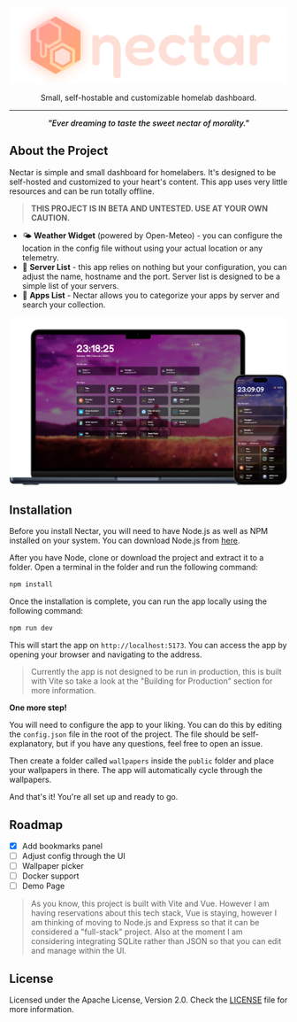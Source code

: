 <p align="center">
   <img src="public/logo_full.png" width="512px">
</p>

<p align="center">
   Small, self-hostable and customizable homelab dashboard.
</p>

---

<p align="center" style="font-style: italic; font-weight: 600">"Ever dreaming to taste the sweet nectar of morality."</p>

## About the Project
Nectar is simple and small dashboard for homelabers. It's designed to be self-hosted and customized to your heart's content. This app uses very little resources and can be run totally offline.

> **THIS PROJECT IS IN BETA AND UNTESTED. USE AT YOUR OWN CAUTION.**

- 🌤️ **Weather Widget** (powered by Open-Meteo) - you can configure the location in the config file without using your actual location or any telemetry.
- 💽 **Server List** - this app relies on nothing but your configuration, you can adjust the name, hostname and the port. Server list is designed to be a simple list of your servers.
- 🥪 **Apps List** - Nectar allows you to categorize your apps by server and search your collection.

<p align="center">
   <img src=".github/preview.png">
</p>

## Installation
Before you install Nectar, you will need to have Node.js as well as NPM installed on your system. You can download Node.js from [here](https://nodejs.org/en/download/).

After you have Node, clone or download the project and extract it to a folder. Open a terminal in the folder and run the following command:

```bash
npm install
```

Once the installation is complete, you can run the app locally using the following command:

```bash
npm run dev
```

This will start the app on `http://localhost:5173`. You can access the app by opening your browser and navigating to the address.

> Currently the app is not designed to be run in production, this is built with Vite so take a look at the "Building for Production" section for more information.

**One more step!**

You will need to configure the app to your liking. You can do this by editing the `config.json` file in the root of the project. The file should be self-explanatory, but if you have any questions, feel free to open an issue.

Then create a folder called `wallpapers` inside the `public` folder and place your wallpapers in there. The app will automatically cycle through the wallpapers.

And that's it! You're all set up and ready to go.

## Roadmap
- [x] Add bookmarks panel
- [ ] Adjust config through the UI
- [ ] Wallpaper picker
- [ ] Docker support
- [ ] Demo Page

> As you know, this project is built with Vite and Vue. However I am having reservations about this tech stack, Vue is staying, however I am thinking of moving to Node.js and Express so that it can be considered a "full-stack" project. Also at the moment I am considering integrating SQLite rather than JSON so that you can edit and manage within the UI.

## License
Licensed under the Apache License, Version 2.0. Check the [LICENSE](LICENSE.md) file for more information.
